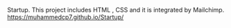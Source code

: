 Startup.
This project includes HTML , CSS and it is integrated by Mailchimp.
https://muhammedcp7.github.io/Startup/
